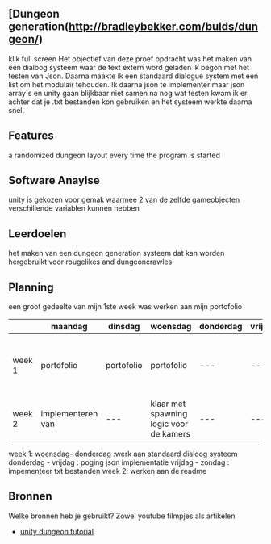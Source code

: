## [Dungeon generation(http://bradleybekker.com/bulds/dungeon/)
klik full screen
Het objectief van deze proef opdracht was het maken van een dialoog systeem waar de text extern word geladen ik begon met het testen van Json. Daarna maakte ik een standaard dialogue system met een list om het modulair tehouden. Ik daarna json te implementer maar json array`s en unity gaan blijkbaar niet samen na nog wat testen kwam ik er achter dat je .txt bestanden kon gebruiken en het systeem werkte daarna snel. 

## Features
a randomized dungeon  layout every time the program is started
## Software Anaylse 
unity is gekozen voor gemak waarmee 2 van de zelfde gameobjecten verschillende variablen kunnen hebben
## Leerdoelen
het maken van een dungeon generation systeem dat kan worden hergebruikt voor rougelikes and dungeoncrawles

## Planning 
een groot gedeelte van mijn 1ste week was werken aan mijn portofolio 

| | maandag | dinsdag | woensdag | donderdag | vrijdag | zaterdag | zondag |
|  ---  | --- | --- | --- | --- | --- | --- | --- |
|week 1 | portofolio | portofolio | portofolio | --- | --- |  room graphics gemaakt voor het dungeon project | --- |
|week 2 | implementeren van | --- |klaar met spawning logic voor de kamers | --- | --- | --- | --- |

week 1: 
woensdag- donderdag :werk aan standaard dialoog systeem
donderdag - vrijdag : poging json implementatie
vrijdag - zondag : impementeer txt bestanden 
week 2:
werken aan de readme



## Bronnen
Welke bronnen heb je gebruikt? Zowel youtube filmpjes als artikelen

- [unity dungeon tutorial](https://www.youtube.com/playlist?list=PLBIb_auVtBwA-qr2-WnWX0LjZXkqKu5Aj)


